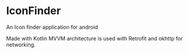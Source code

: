 # IconFinder
An Icon finder application for android

Made with Kotlin 
MVVM architecture is used with Retrofit and okhttp for networking.
